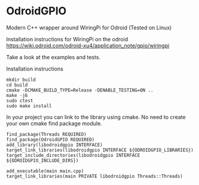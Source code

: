 # OdroidGPIO
Modern C++ wrapper around WiringPi for Odroid (Tested on Linux)

Installation instructions for WiringPi on the odroid
https://wiki.odroid.com/odroid-xu4/application_note/gpio/wiringpi

Take a look at the examples and tests.

Installation instructions
```
mkdir build
cd build
cmake -DCMAKE_BUILD_TYPE=Release -DENABLE_TESTING=ON ..
make -j6
sudo ctest 
sudo make install
```

In your project you can link to the library using cmake. No need to create your own cmake find package module.
```
find_package(Threads REQUIRED)
find_package(OdroidGPIO REQUIRED)
add_library(libodroidgpio INTERFACE)
target_link_libraries(libodroidgpio INTERFACE ${ODROIDGPIO_LIBRARIES})
target_include_directories(libodroidgpio INTERFACE ${ODROIDGPIO_INCLUDE_DIRS})

add_executable(main main.cpp)
target_link_libraries(main PRIVATE libodroidgpio Threads::Threads)
```
